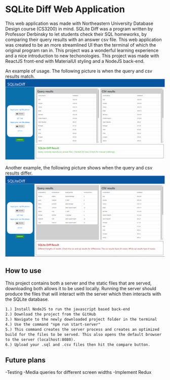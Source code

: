 # SQLite Diff Web Application

This web application was made with Northeastern University Database Design course (CS3200) in mind. SQLite Diff was a program written by Professor Derbinsky to let students check their SQL homeworks, by comparing their query results with an answer csv file. This web application was created to be an more streamlined UI than the terminal of which the original program ran in. This project was a wonderful learning experience and a nice introduction to new techonologies. This project was made with ReactJS front-end with MaterialUI styling and a NodeJS back-end.

An example of usage. The following picture is when the query and csv results match.
![Correct SQLite Diff results](./src/images/correct_results.png)

Another example, the following picture shows when the query and csv results differ.
![Incorrect SQLite Diff results](./src/images/incorrect_results.png)


## How to use
This project contains both a server and the static files that are served, downloading both allows it to be used locally. Running the server should produce the files that will interact with the server which then interacts with the SQLite database. 

    1.) Install NodeJS to run the javascript based back-end
    2.) Download the project from the GitHub
    3.) Navigate to the newly downloaded project folder in the terminal
    4.) Use the command "npm run start-server"
    5.) This command creates the server process and creates an optimized build for the files to be served. This also opens the default browser to the server (localhost:8080).
    6.) Upload your .sql and .csv files then hit the compare button.

## Future plans
-Testing -Media queries for different screen widths -Implement Redux